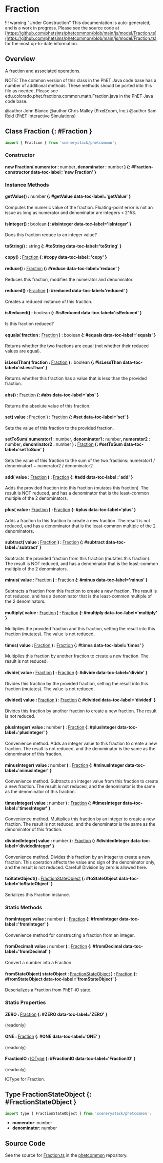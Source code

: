 # Fraction

!!! warning "Under Construction"
    This documentation is auto-generated, and is a work in progress. Please see the source code at
    [https://github.com/phetsims/phetcommon/blob/main/js/model/Fraction.ts](https://github.com/phetsims/phetcommon/blob/main/js/model/Fraction.ts) for the most up-to-date information.

## Overview

A fraction and associated operations.

NOTE: The common version of this class in the PhET Java code base has a number of additional methods.  These methods
should be ported into this file as needed.  Please see edu.colorado.phet.fractions.common.math.Fraction.java in the
PhET Java code base.

@author John Blanco
@author Chris Malley (PixelZoom, Inc.)
@author Sam Reid (PhET Interactive Simulations)

## Class Fraction {: #Fraction }


```js
import { Fraction } from 'scenerystack/phetcommon';
```
### Constructor

#### new Fraction( numerator : <span style="font-weight: 400;"><span style="color: hsla(calc(var(--md-hue) + 180deg),80%,40%,1);">number</span></span>, denominator : <span style="font-weight: 400;"><span style="color: hsla(calc(var(--md-hue) + 180deg),80%,40%,1);">number</span></span> ) {: #Fraction-constructor data-toc-label='new Fraction' }

### Instance Methods

#### getValue() : <span style="font-weight: 400;"><span style="color: hsla(calc(var(--md-hue) + 180deg),80%,40%,1);">number</span></span> {: #getValue data-toc-label='getValue' }

Computes the numeric value of the fraction.
Floating-point error is not an issue as long as numerator and denominator are integers &lt; 2^53.

#### isInteger() : <span style="font-weight: 400;"><span style="color: hsla(calc(var(--md-hue) + 180deg),80%,40%,1);">boolean</span></span> {: #isInteger data-toc-label='isInteger' }

Does this fraction reduce to an integer value?

#### toString() : <span style="font-weight: 400;"><span style="color: hsla(calc(var(--md-hue) + 180deg),80%,40%,1);">string</span></span> {: #toString data-toc-label='toString' }

#### copy() : <span style="font-weight: 400;">[Fraction](../phetcommon/Fraction.md)</span> {: #copy data-toc-label='copy' }

#### reduce() : <span style="font-weight: 400;">[Fraction](../phetcommon/Fraction.md)</span> {: #reduce data-toc-label='reduce' }

Reduces this fraction, modifies the numerator and denominator.

#### reduced() : <span style="font-weight: 400;">[Fraction](../phetcommon/Fraction.md)</span> {: #reduced data-toc-label='reduced' }

Creates a reduced instance of this fraction.

#### isReduced() : <span style="font-weight: 400;"><span style="color: hsla(calc(var(--md-hue) + 180deg),80%,40%,1);">boolean</span></span> {: #isReduced data-toc-label='isReduced' }

Is this fraction reduced?

#### equals( fraction : <span style="font-weight: 400;">[Fraction](../phetcommon/Fraction.md)</span> ) : <span style="font-weight: 400;"><span style="color: hsla(calc(var(--md-hue) + 180deg),80%,40%,1);">boolean</span></span> {: #equals data-toc-label='equals' }

Returns whether the two fractions are equal (not whether their reduced values are equal).

#### isLessThan( fraction : <span style="font-weight: 400;">[Fraction](../phetcommon/Fraction.md)</span> ) : <span style="font-weight: 400;"><span style="color: hsla(calc(var(--md-hue) + 180deg),80%,40%,1);">boolean</span></span> {: #isLessThan data-toc-label='isLessThan' }

Returns whether this fraction has a value that is less than the provided fraction.

#### abs() : <span style="font-weight: 400;">[Fraction](../phetcommon/Fraction.md)</span> {: #abs data-toc-label='abs' }

Returns the absolute value of this fraction.

#### set( value : <span style="font-weight: 400;">[Fraction](../phetcommon/Fraction.md)</span> ) : <span style="font-weight: 400;">[Fraction](../phetcommon/Fraction.md)</span> {: #set data-toc-label='set' }

Sets the value of this fraction to the provided fraction.

#### setToSum( numerator1 : <span style="font-weight: 400;"><span style="color: hsla(calc(var(--md-hue) + 180deg),80%,40%,1);">number</span></span>, denominator1 : <span style="font-weight: 400;"><span style="color: hsla(calc(var(--md-hue) + 180deg),80%,40%,1);">number</span></span>, numerator2 : <span style="font-weight: 400;"><span style="color: hsla(calc(var(--md-hue) + 180deg),80%,40%,1);">number</span></span>, denominator2 : <span style="font-weight: 400;"><span style="color: hsla(calc(var(--md-hue) + 180deg),80%,40%,1);">number</span></span> ) : <span style="font-weight: 400;">[Fraction](../phetcommon/Fraction.md)</span> {: #setToSum data-toc-label='setToSum' }

Sets the value of this fraction to the sum of the two fractions:
numerator1 / denominator1 + numerator2 / denominator2

#### add( value : <span style="font-weight: 400;">[Fraction](../phetcommon/Fraction.md)</span> ) : <span style="font-weight: 400;">[Fraction](../phetcommon/Fraction.md)</span> {: #add data-toc-label='add' }

Adds the provided fraction into this fraction (mutates this fraction). The result is NOT reduced,
and has a denominator that is the least-common multiple of the 2 denominators.

#### plus( value : <span style="font-weight: 400;">[Fraction](../phetcommon/Fraction.md)</span> ) : <span style="font-weight: 400;">[Fraction](../phetcommon/Fraction.md)</span> {: #plus data-toc-label='plus' }

Adds a fraction to this fraction to create a new fraction.
The result is not reduced, and has a denominator that is the least-common multiple of the 2 denominators.

#### subtract( value : <span style="font-weight: 400;">[Fraction](../phetcommon/Fraction.md)</span> ) : <span style="font-weight: 400;">[Fraction](../phetcommon/Fraction.md)</span> {: #subtract data-toc-label='subtract' }

Subtracts the provided fraction from this fraction (mutates this fraction). The result is NOT reduced,
and has a denominator that is the least-common multiple of the 2 denominators.

#### minus( value : <span style="font-weight: 400;">[Fraction](../phetcommon/Fraction.md)</span> ) : <span style="font-weight: 400;">[Fraction](../phetcommon/Fraction.md)</span> {: #minus data-toc-label='minus' }

Subtracts a fraction from this fraction to create a new fraction.
The result is not reduced, and has a denominator that is the least-common multiple of the 2 denominators.

#### multiply( value : <span style="font-weight: 400;">[Fraction](../phetcommon/Fraction.md)</span> ) : <span style="font-weight: 400;">[Fraction](../phetcommon/Fraction.md)</span> {: #multiply data-toc-label='multiply' }

Multiplies the provided fraction and this fraction, setting the result into this fraction (mutates).
The value is not reduced.

#### times( value : <span style="font-weight: 400;">[Fraction](../phetcommon/Fraction.md)</span> ) : <span style="font-weight: 400;">[Fraction](../phetcommon/Fraction.md)</span> {: #times data-toc-label='times' }

Multiplies this fraction by another fraction to create a new fraction.
The result is not reduced.

#### divide( value : <span style="font-weight: 400;">[Fraction](../phetcommon/Fraction.md)</span> ) : <span style="font-weight: 400;">[Fraction](../phetcommon/Fraction.md)</span> {: #divide data-toc-label='divide' }

Divides this fraction by the provided fraction, setting the result into this fraction (mutates).
The value is not reduced.

#### divided( value : <span style="font-weight: 400;">[Fraction](../phetcommon/Fraction.md)</span> ) : <span style="font-weight: 400;">[Fraction](../phetcommon/Fraction.md)</span> {: #divided data-toc-label='divided' }

Divides this fraction by another fraction to create a new fraction.
The result is not reduced.

#### plusInteger( value : <span style="font-weight: 400;"><span style="color: hsla(calc(var(--md-hue) + 180deg),80%,40%,1);">number</span></span> ) : <span style="font-weight: 400;">[Fraction](../phetcommon/Fraction.md)</span> {: #plusInteger data-toc-label='plusInteger' }

Convenience method.
Adds an integer value to this fraction to create a new fraction.
The result is not reduced, and the denominator is the same as the denominator of this fraction.

#### minusInteger( value : <span style="font-weight: 400;"><span style="color: hsla(calc(var(--md-hue) + 180deg),80%,40%,1);">number</span></span> ) : <span style="font-weight: 400;">[Fraction](../phetcommon/Fraction.md)</span> {: #minusInteger data-toc-label='minusInteger' }

Convenience method.
Subtracts an integer value from this fraction to create a new fraction.
The result is not reduced, and the denominator is the same as the denominator of this fraction.

#### timesInteger( value : <span style="font-weight: 400;"><span style="color: hsla(calc(var(--md-hue) + 180deg),80%,40%,1);">number</span></span> ) : <span style="font-weight: 400;">[Fraction](../phetcommon/Fraction.md)</span> {: #timesInteger data-toc-label='timesInteger' }

Convenience method.
Multiplies this fraction by an integer to create a new fraction.
The result is not reduced, and the denominator is the same as the denominator of this fraction.

#### dividedInteger( value : <span style="font-weight: 400;"><span style="color: hsla(calc(var(--md-hue) + 180deg),80%,40%,1);">number</span></span> ) : <span style="font-weight: 400;">[Fraction](../phetcommon/Fraction.md)</span> {: #dividedInteger data-toc-label='dividedInteger' }

Convenience method.
Divides this fraction by an integer to create a new fraction.
This operation affects the value and sign of the denominator only, and the result is not reduced.
Careful! Division by zero is allowed here.

#### toStateObject() : <span style="font-weight: 400;">[FractionStateObject](../phetcommon/Fraction.md#FractionStateObject)</span> {: #toStateObject data-toc-label='toStateObject' }

Serializes this Fraction instance.

### Static Methods

#### fromInteger( value : <span style="font-weight: 400;"><span style="color: hsla(calc(var(--md-hue) + 180deg),80%,40%,1);">number</span></span> ) : <span style="font-weight: 400;">[Fraction](../phetcommon/Fraction.md)</span> {: #fromInteger data-toc-label='fromInteger' }

Convenience method for constructing a fraction from an integer.

#### fromDecimal( value : <span style="font-weight: 400;"><span style="color: hsla(calc(var(--md-hue) + 180deg),80%,40%,1);">number</span></span> ) : <span style="font-weight: 400;">[Fraction](../phetcommon/Fraction.md)</span> {: #fromDecimal data-toc-label='fromDecimal' }

Convert a number into a Fraction

#### fromStateObject( stateObject : <span style="font-weight: 400;">[FractionStateObject](../phetcommon/Fraction.md#FractionStateObject)</span> ) : <span style="font-weight: 400;">[Fraction](../phetcommon/Fraction.md)</span> {: #fromStateObject data-toc-label='fromStateObject' }

Deserializes a Fraction from PhET-iO state.

### Static Properties

#### ZERO : <span style="font-weight: 400;">[Fraction](../phetcommon/Fraction.md)</span> {: #ZERO data-toc-label='ZERO' }

(readonly)

#### ONE : <span style="font-weight: 400;">[Fraction](../phetcommon/Fraction.md)</span> {: #ONE data-toc-label='ONE' }

(readonly)

#### FractionIO : <span style="font-weight: 400;">[IOType](../tandem/IOType.md)</span> {: #FractionIO data-toc-label='FractionIO' }

(readonly)

IOType for Fraction.



## Type FractionStateObject {: #FractionStateObject }


```js
import type { FractionStateObject } from 'scenerystack/phetcommon';
```


- **numerator**: <span style="color: hsla(calc(var(--md-hue) + 180deg),80%,40%,1);">number</span>
- **denominator**: <span style="color: hsla(calc(var(--md-hue) + 180deg),80%,40%,1);">number</span>




## Source Code

See the source for [Fraction.ts](https://github.com/phetsims/phetcommon/blob/main/js/model/Fraction.ts) in the [phetcommon](https://github.com/phetsims/phetcommon) repository.
